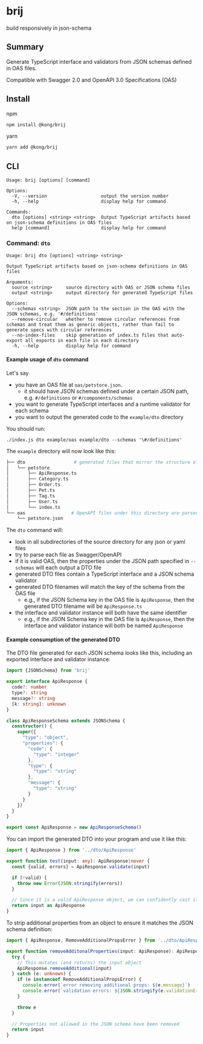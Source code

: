 # brij

build responsively in json-schema

## Summary

Generate TypeScript interface and validators from JSON schemas defined in OAS files.

Compatible with Swagger 2.0 and OpenAPI 3.0 Specifications (OAS)

## Install

npm
```sh
npm install @kong/brij
```

yarn
```sh
yarn add @kong/brij
```

## CLI

```
Usage: brij [options] [command]

Options:
  -V, --version                    output the version number
  -h, --help                       display help for command

Commands:
  dto [options] <string> <string>  Output TypeScript artifacts based on json-schema definitions in OAS files
  help [command]                   display help for command
```

### Command: `dto`

```
Usage: brij dto [options] <string> <string>

Output TypeScript artifacts based on json-schema definitions in OAS files

Arguments:
  source <string>     source directory with OAS or JSON schema files
  output <string>     output directory for generated TypeScript files

Options:
  --schemas <string>  JSON path to the section in the OAS with the JSON schemas, e.g. '#/definitions'
  --remove-circular   whether to remove circular references from schemas and treat them as generic objects, rather than fail to generate specs with circular references
  --no-index-files    skip generation of index.ts files that auto-export all exports in each file in each directory
  -h, --help          display help for command
```

#### Example usage of `dto` command
Let's say
- you have an OAS file at `oas/petstore.json`.
  - it should have JSON schemas defined under a certain JSON path, e.g. `#/definitions` or `#/components/schemas`
- you want to generate TypeScript interfaces and a runtime validator for each schema
- you want to output the generated code to the `example/dto` directory

You should run:
```
./index.js dto example/oas example/dto --schemas '\#/definitions'
```
The `example` directory will now look like this:
```sh
├── dto                  # generated files that mirror the structure of the source directory
│   └── petstore
│       ├── ApiResponse.ts
│       ├── Category.ts
│       ├── Order.ts
│       ├── Pet.ts
│       ├── Tag.ts
│       ├── User.ts
│       └── index.ts
└── oas                 # OpenAPI files under this directory are parsed for JSON schemas
    └── petstore.json
```

The `dto` command will:
- look in all subdirectories of the source directory for any json or yaml files
- try to parse each file as Swagger/OpenAPI
- if it is valid OAS, then the properties under the JSON path specified in `--schemas` will each output a DTO file
- generated DTO files contain a TypeScript interface and a JSON schema validator
- generated DTO filenames will match the key of the schema from the OAS file
  - e.g., if the JSON Schema key in the OAS file is `ApiResponse`, then the generated DTO filename will be `ApiResponse.ts`
- the interface and validator instance will both have the same identifier
  - e.g., if the JSON Schema key in the OAS file is `ApiResponse`, then the interface and validator instance will both be named `ApiResponse`

#### Example consumption of the generated DTO

The DTO file generated for each JSON schema looks like this, including an exported interface and validator instance:
```ts
import {JSONSchema} from 'brij'

export interface ApiResponse {
  code?: number
  type?: string
  message?: string
  [k: string]: unknown
}

class ApiResponseSchema extends JSONSchema {
  constructor() {
    super({
      "type": "object",
      "properties": {
        "code": {
          "type": "integer"
        },
        "type": {
          "type": "string"
        },
        "message": {
          "type": "string"
        }
      }
    })
  }
}

export const ApiResponse = new ApiResponseSchema()
```

You can import the generated DTO into your program and use it like this:
```ts
import { ApiResponse } from '../dto/ApiResponse'

export function test(input: any): ApiResponse|never {
  const {valid, errors} = ApiResponse.validate(input)

  if (!valid) {
    throw new Error(JSON.stringify(errors))
  }

  // Since it is a valid ApiResponse object, we can confidently cast it the expected type
  return input as ApiResponse
}
```

To strip additional properties from an object to ensure it matches the JSON schema definition:
```ts
import { ApiResponse, RemoveAdditionalPropsError } from '../dto/ApiResponse'

export function removeAdditonalProperties(input: ApiResponse): ApiResponse|never {
  try {
    // This mutates (and returns) the input object
    ApiResponse.removeAdditional(input)
  } catch (e: unknown) {
    if (e instanceof RemoveAdditionalPropsError) {
      console.error(`error removing additional props: ${e.message}`)
      console.error(`validation errors: ${JSON.stringify(e.validationErrors)}`)
    }

    throw e
  }

  // Properties not allowed in the JSON schema have been removed
  return input
}
```
